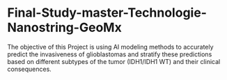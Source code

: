 # Final-Study-master-Technologie-Nanostring-GeoMx
The objective of this Project  is using AI modeling methods to accurately predict the invasiveness of glioblastomas and stratify these predictions based on different subtypes of the tumor (IDH1/IDH1 WT) and their clinical consequences.
